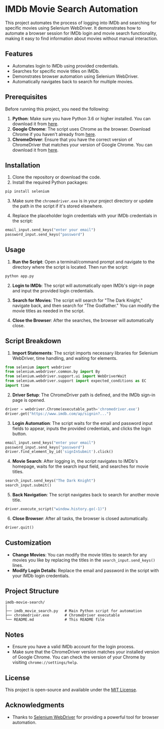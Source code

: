 # IMDb Movie Search Automation

This project automates the process of logging into IMDb and searching for specific movies using Selenium WebDriver. It demonstrates how to automate a browser session for IMDb login and movie search functionality, making it easy to find information about movies without manual interaction.

## Features

- Automates login to IMDb using provided credentials.
- Searches for specific movie titles on IMDb.
- Demonstrates browser automation using Selenium WebDriver.
- Automatically navigates back to search for multiple movies.

## Prerequisites

Before running this project, you need the following:

1. **Python**: Make sure you have Python 3.6 or higher installed. You can download it from [here](https://www.python.org/downloads/).
2. **Google Chrome**: The script uses Chrome as the browser. Download Chrome if you haven't already from [here](https://www.google.com/chrome/).
3. **ChromeDriver**: Ensure that you have the correct version of ChromeDriver that matches your version of Google Chrome. You can download it from [here](https://sites.google.com/a/chromium.org/chromedriver/downloads).

## Installation

1. Clone the repository or download the code.
2. Install the required Python packages:

```bash
pip install selenium
```

3. Make sure the `chromedriver.exe` is in your project directory or update the path in the script if it's stored elsewhere.

4. Replace the placeholder login credentials with your IMDb credentials in the script:

```python
email_input.send_keys("enter your email")
password_input.send_keys("password")
```

## Usage

1. **Run the Script**: Open a terminal/command prompt and navigate to the directory where the script is located. Then run the script:

```bash
python app.py
```

2. **Login to IMDb**: The script will automatically open IMDb's sign-in page and input the provided login credentials.

3. **Search for Movies**: The script will search for "The Dark Knight," navigate back, and then search for "The Godfather." You can modify the movie titles as needed in the script.

4. **Close the Browser**: After the searches, the browser will automatically close.

## Script Breakdown

1. **Import Statements**: The script imports necessary libraries for Selenium WebDriver, time handling, and waiting for elements.

```python
from selenium import webdriver
from selenium.webdriver.common.by import By
from selenium.webdriver.support.ui import WebDriverWait
from selenium.webdriver.support import expected_conditions as EC
import time
```

2. **Driver Setup**: The ChromeDriver path is defined, and the IMDb sign-in page is opened.

```python
driver = webdriver.Chrome(executable_path='chromedriver.exe')
driver.get("https://www.imdb.com/ap/signin?...")
```

3. **Login Automation**: The script waits for the email and password input fields to appear, inputs the provided credentials, and clicks the login button.

```python
email_input.send_keys("enter your email")
password_input.send_keys("password")
driver.find_element_by_id('signInSubmit').click()
```

4. **Movie Search**: After logging in, the script navigates to IMDb's homepage, waits for the search input field, and searches for movie titles.

```python
search_input.send_keys("The Dark Knight")
search_input.submit()
```

5. **Back Navigation**: The script navigates back to search for another movie title.

```python
driver.execute_script("window.history.go(-1)")
```

6. **Close Browser**: After all tasks, the browser is closed automatically.

```python
driver.quit()
```

## Customization

- **Change Movies**: You can modify the movie titles to search for any movies you like by replacing the titles in the `search_input.send_keys()` lines.
- **Modify Login Details**: Replace the email and password in the script with your IMDb login credentials.

## Project Structure

```
imdb-movie-search/
│
├── imdb_movie_search.py   # Main Python script for automation
├── chromedriver.exe       # ChromeDriver executable
└── README.md              # This README file
```

## Notes

- Ensure you have a valid IMDb account for the login process.
- Make sure that the ChromeDriver version matches your installed version of Google Chrome. You can check the version of your Chrome by visiting `chrome://settings/help`.

## License

This project is open-source and available under the [MIT License](LICENSE).

## Acknowledgments

- Thanks to [Selenium WebDriver](https://www.selenium.dev/) for providing a powerful tool for browser automation.
